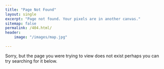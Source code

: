```yaml
---
title: "Page Not Found"
layout: single
excerpt: "Page not found. Your pixels are in another canvas."
sitemap: false
permalink: /404.html/
header:
	image: "/images/map.jpg"
	
---
```


Sorry, but the page you were trying to view does not exist
perhaps you can try searching for it below.

<script type="text/javascript">
  var GOOG_FIXURL_LANG = 'en';
  var GOOG_FIXURL_SITE = '{{ site.url }}'
</script>
<script type="text/javascript"
  src="//linkhelp.clients.google.com/tbproxy/lh/wm/fixurl.js">
</script> 